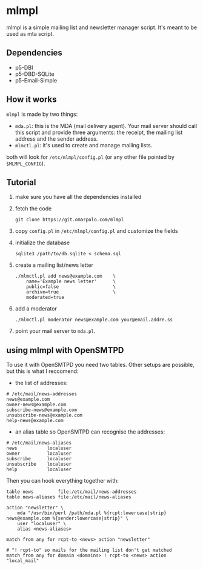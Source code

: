 # mlmpl

mlmpl is a simple mailing list and newsletter manager script.  It's
meant to be used as mta script.

## Dependencies

 - p5-DBI
 - p5-DBD-SQLite
 - p5-Email-Simple

## How it works

`mlmpl` is made by two things:

 - `mda.pl`: this is the MDA (mail delivery agent).  Your mail server
   should call this script and provide three arguments: the receipt,
   the mailing list address and the sender address.
 - `mlmctl.pl`: it's used to create and manage mailing lists.

both will look for `/etc/mlmpl/config.pl` (or any other file pointed
by `$MLMPL_CONFIG`).

## Tutorial

1. make sure you have all the dependencies installed
2. fetch the code
   ```
   git clone https://git.omarpolo.com/mlmpl
   ```
3. copy `config.pl` in `/etc/mlmpl/config.pl` and customize the fields
4. initialize the database
    ```
    sqlite3 /path/to/db.sqlite < schema.sql
    ```

5. create a mailing list/news letter
    ```
    ./mlmctl.pl add news@example.com	\
        name='Example news letter'		\
        public=false					\
        archive=true					\
        moderated=true
    ```
6. add a moderator
    ```
    ./mlmctl.pl moderator news@example.com your@email.addre.ss
    ```
7. point your mail server to `mda.pl`.


## using mlmpl with OpenSMTPD

To use it with OpenSMTPD you need two tables.  Other setups are
possible, but this is what I reccomend:

 - the list of addresses:

```
# /etc/mail/news-addresses
news@example.com
owner-news@example.com
subscribe-news@example.com
unsubscribe-news@example.com
help-news@example.com
```

 - an alias table so OpenSMTPD can recognise the addresses:

```
# /etc/mail/news-aliases
news           localuser
owner          localuser
subscribe      localuser
unsubscribe    localuser
help           localuser
```

Then you can hook everything together with:

```
table news         file:/etc/mail/news-addresses
table news-aliases file:/etc/mail/news-aliases

action "newsletter" \
	mda "/usr/bin/perl /path/mda.pl %{rcpt:lowercase|strip} news@example.com %{sender:lowercase|strip}" \
	user "localuser" \
	alias <news-aliases>

match from any for rcpt-to <news> action "newsletter"

# "! rcpt-to" so mails for the mailing list don't get matched
match from any for domain <domains> ! rcpt-to <news> action "local_mail"
```
